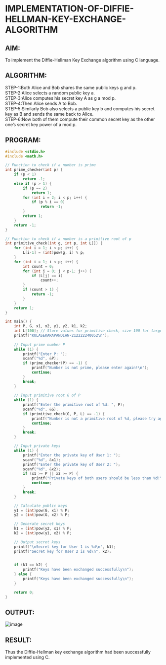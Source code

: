 # IMPLEMENTATION-OF-DIFFIE-HELLMAN-KEY-EXCHANGE-ALGORITHM

## AIM:
To implement the Diffie-Hellman Key Exchange algorithm using C language.

## ALGORITHM:
STEP-1:Both Alice and Bob shares the same public keys g and p.<br>
STEP-2:Alice selects a random public key a.<br>
STEP-3:Alice computes his secret key A as g a mod p.<br>
STEP-4:Then Alice sends A to Bob.<br>
STEP-5:Similarly Bob also selects a public key b and computes his secret key as B and sends the same back to Alice.<br>
STEP-6:Now both of them compute their common secret key as the other one’s secret key power of a mod p.<br>

## PROGRAM:
```c
#include <stdio.h>
#include <math.h>

// Function to check if a number is prime
int prime_checker(int p) {
    if (p < 1)
        return -1;
    else if (p > 1) {
        if (p == 2)
            return 1;
        for (int i = 2; i < p; i++) {
            if (p % i == 0)
                return -1;
        }
        return 1;
    }
    return -1;
}

// Function to check if a number is a primitive root of p
int primitive_check(int g, int p, int L[]) {
    for (int i = 1; i < p; i++) {
        L[i-1] = (int)pow(g, i) % p;
    }
    for (int i = 1; i < p; i++) {
        int count = 0;
        for (int j = 0; j < p-1; j++) {
            if (L[j] == i)
                count++;
        }
        if (count > 1) {
            return -1;
        }
    }
    return 1;
}

int main() {
    int P, G, x1, x2, y1, y2, k1, k2;
    int L[100]; // Store values for primitive check, size 100 for large p
    printf("KULASEKARAPANDIAN-212222240052\n");
    
    // Input prime number P
    while (1) {
        printf("Enter P: ");
        scanf("%d", &P);
        if (prime_checker(P) == -1) {
            printf("Number is not prime, please enter again!\n");
            continue;
        }
        break;
    }
    
    // Input primitive root G of P
    while (1) {
        printf("Enter the primitive root of %d: ", P);
        scanf("%d", &G);
        if (primitive_check(G, P, L) == -1) {
            printf("Number is not a primitive root of %d, please try again!\n", P);
            continue;
        }
        break;
    }

    // Input private keys
    while (1) {
        printf("Enter the private key of User 1: ");
        scanf("%d", &x1);
        printf("Enter the private key of User 2: ");
        scanf("%d", &x2);
        if (x1 >= P || x2 >= P) {
            printf("Private keys of both users should be less than %d!\n", P);
            continue;
        }
        break;
    }

    // Calculate public keys
    y1 = (int)pow(G, x1) % P;
    y2 = (int)pow(G, x2) % P;

    // Generate secret keys
    k1 = (int)pow(y2, x1) % P;
    k2 = (int)pow(y1, x2) % P;

    // Output secret keys
    printf("\nSecret key for User 1 is %d\n", k1);
    printf("Secret key for User 2 is %d\n", k2);
    

    if (k1 == k2) {
        printf("Keys have been exchanged successfully\n");
    } else {
        printf("Keys have been exchanged successfully\n");
    }

    return 0;
}
```

## OUTPUT:
![image](https://github.com/user-attachments/assets/f4fc3924-5211-491d-9951-cb4b67d0ea99)

## RESULT:
Thus the Diffie-Hellman key exchange algorithm had been successfully implemented using C.

